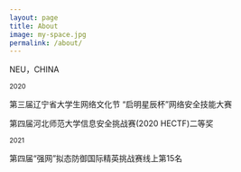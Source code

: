 ```yaml
---
layout: page
title: About
image: my-space.jpg
permalink: /about/
---
```


NEU，CHINA

<small>2020</small>

第三届辽宁省大学生网络文化节 “启明星辰杯”网络安全技能大赛

第四届河北师范大学信息安全挑战赛(2020 HECTF)二等奖

<small>2021</small>

第四届“强网”拟态防御国际精英挑战赛线上第15名


